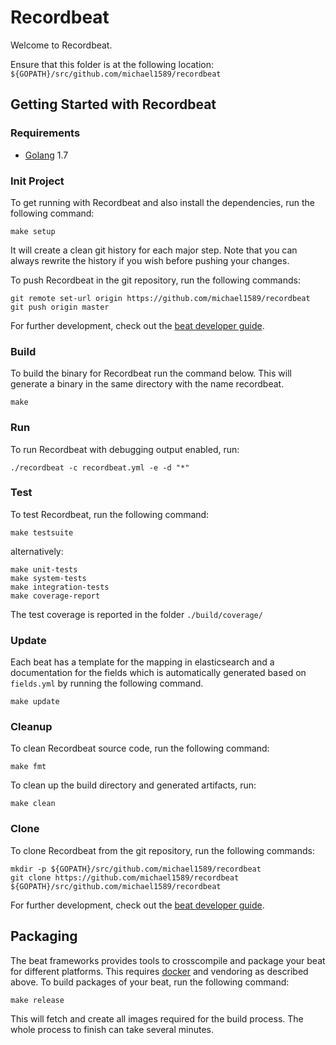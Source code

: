 # Recordbeat

Welcome to Recordbeat.

Ensure that this folder is at the following location:
`${GOPATH}/src/github.com/michael1589/recordbeat`

## Getting Started with Recordbeat

### Requirements

* [Golang](https://golang.org/dl/) 1.7

### Init Project
To get running with Recordbeat and also install the
dependencies, run the following command:

```
make setup
```

It will create a clean git history for each major step. Note that you can always rewrite the history if you wish before pushing your changes.

To push Recordbeat in the git repository, run the following commands:

```
git remote set-url origin https://github.com/michael1589/recordbeat
git push origin master
```

For further development, check out the [beat developer guide](https://www.elastic.co/guide/en/beats/libbeat/current/new-beat.html).

### Build

To build the binary for Recordbeat run the command below. This will generate a binary
in the same directory with the name recordbeat.

```
make
```


### Run

To run Recordbeat with debugging output enabled, run:

```
./recordbeat -c recordbeat.yml -e -d "*"
```


### Test

To test Recordbeat, run the following command:

```
make testsuite
```

alternatively:
```
make unit-tests
make system-tests
make integration-tests
make coverage-report
```

The test coverage is reported in the folder `./build/coverage/`

### Update

Each beat has a template for the mapping in elasticsearch and a documentation for the fields
which is automatically generated based on `fields.yml` by running the following command.

```
make update
```


### Cleanup

To clean  Recordbeat source code, run the following command:

```
make fmt
```

To clean up the build directory and generated artifacts, run:

```
make clean
```


### Clone

To clone Recordbeat from the git repository, run the following commands:

```
mkdir -p ${GOPATH}/src/github.com/michael1589/recordbeat
git clone https://github.com/michael1589/recordbeat ${GOPATH}/src/github.com/michael1589/recordbeat
```


For further development, check out the [beat developer guide](https://www.elastic.co/guide/en/beats/libbeat/current/new-beat.html).


## Packaging

The beat frameworks provides tools to crosscompile and package your beat for different platforms. This requires [docker](https://www.docker.com/) and vendoring as described above. To build packages of your beat, run the following command:

```
make release
```

This will fetch and create all images required for the build process. The whole process to finish can take several minutes.
